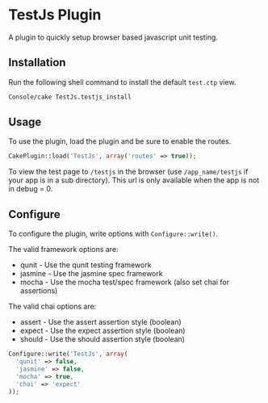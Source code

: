 # TestJs Plugin

A plugin to quickly setup browser based javascript unit testing.

## Installation

Run the following shell command to install the default `test.ctp` view.

``` bash
Console/cake TestJs.testjs_install
```

## Usage

To use the plugin, load the plugin and be sure to enable the routes.

``` php
CakePlugin::load('TestJs', array('routes' => true));
```

To view the test page to `/testjs` in the browser (use `/app_name/testjs` if your app is in a sub directory). This url is only available when the app is not in debug = 0.

## Configure

To configure the plugin, write options with `Configure::write()`.

The valid framework options are:

- qunit - Use the qunit testing framework
- jasmine - Use the jasmine spec framework
- mocha - Use the mocha test/spec framework (also set chai for assertions)

The valid chai options are:

- assert - Use the assert assertion style (boolean)
- expect - Use the expect assertion style (boolean)
- should - Use the should assertion style (boolean)

``` php
Configure::write('TestJs', array(
  'qunit' => false,
  'jasmine' => false,
  'mocha' => true,
  'chai' => 'expect'
));
```
